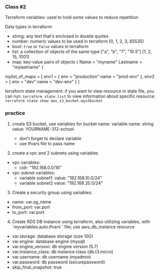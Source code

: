 ### Class #2

Terraform variables:
    used to hold some values to reduce repetition

Data types in terraform:
- string: any text that's enclosed in double quotes
- number: numeric values to be used in terraform (0, 1, 2, 3, 65535)
- bool: `true` or `false` values in terraform
- list: a collection of objects of the same type
    ["a", "b", "7", "10.5"]
    [1, 2, 15, 1001]
- map: key-value pairs of objects
    {
        Name = "myname"
        Lastname = "mylastname"
    }

mylist_of_maps = [
    env1 = {
        env = "production"
        name = "prod-env"
    },
    env2 = {
        env = "dev"
        name = "dev-env"
    }
]

terraform state management:
if you want to view resource in state file, you can run:
`terraform state list`
to view information about specific resource:
`terraform state show aws_s3_bucket.mys3bucket`

### practice
1. create S3 bucket, use variables for bucket name:
    variable name: string
    value: YOURNAME-312-school
    
    - don't forget to declare variable
    - use tfvars file to pass name

2. create a vpc and 2 subnets using variables
- vpc variables:
    - cidr: "192.168.0.0/16"
- vpc subnet variables:
    - variable subnet1:
      value: "192.168.10.0/24"
    - variable subnet2
      value: "192.168.20.0/24"

3. Create a security group using variables:
- name: var.sg_name
- from_port: var.port
- to_port: var.port


4. Create RDS DB instance using terraform, also utilizing variables, with `myvariables.auto.tfvars`` file; use aws_db_instance resource
- var.storage: database storage (size 10G)
- var.engine: database engine (mysql)
- var.engine_version: db engine version (5.7)
- var.instance_class: db instance class (db.t3.micro)
- var.username: db username (myadmin)
- var.password: db password (securepassword)
- skip_final_snapshot: true
